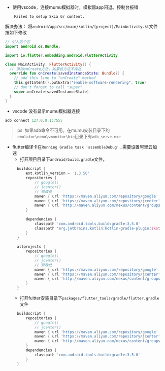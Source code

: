 - 使用vscode，连接mumu模拟器时，模拟器app闪退。控制台报错
```
    Failed to setup Skia Gr content.
```
解决办法： 
将`android/app/src/main/kotlin/[project]/MainActivity.kt`文件按如下修改
```kotlin
// 引入这个包
import android.os.Bundle;

import io.flutter.embedding.android.FlutterActivity

class MainActivity: FlutterActivity() {
  // 添加onCreate方法，如果该方法不存在
  override fun onCreate(savedInstanceState: Bundle?) {
    // add this line to "onCreate" method
    this.getIntent().putExtra("enable-software-rendering", true)
    // don't forget to call "super"
    super.onCreate(savedInstanceState)
  }
}
```

- vscode 没有显示mumu模拟器连接
```powershell
adb connect 127.0.0.1:7555
```
> ps: 如果adb命令不可用。在mumu安装目录下的`emulator\nemu\vmonitor\bin`目录下有`adb_serve.exe`

- flutter编译卡在`Running Gradle task 'assembleDebug'.`.需要设置阿里云加速
  - 打开项目目录下`android/build.gradle`文件，
  ```gradle
    buildscript {
        ext.kotlin_version = '1.3.50'
        repositories {
            // google()
            // jcenter()
            // 修改处
            maven { url 'https://maven.aliyun.com/repository/google' }
            maven { url 'https://maven.aliyun.com/repository/jcenter' }
            maven { url 'http://maven.aliyun.com/nexus/content/groups/public' }
        }
    
        dependencies {
            classpath 'com.android.tools.build:gradle:3.5.0'
            classpath "org.jetbrains.kotlin:kotlin-gradle-plugin:$kotlin_version"
        }
    }
    
    allprojects {
        repositories {
            // google()
            // jcenter()
            // 修改处
            maven { url 'https://maven.aliyun.com/repository/google' }
            maven { url 'https://maven.aliyun.com/repository/jcenter' }
            maven { url 'http://maven.aliyun.com/nexus/content/groups/public' }
        }
    }
  ```
  - 打开fultter安装目录下`packages/flutter_tools/gradle/flutter.gradle`文件
  ```gradle
    buildscript {
        repositories {
            // google()
            // jcenter()
            maven { url 'https://maven.aliyun.com/repository/google' }
            maven { url 'https://maven.aliyun.com/repository/jcenter' }
            maven { url 'http://maven.aliyun.com/nexus/content/groups/public' }
        }
        dependencies {
            classpath 'com.android.tools.build:gradle:3.5.0'
        }
    }
  ```